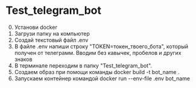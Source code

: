 # Test_telegram_bot

0) Установи docker
1) Загрузи папку на компьютер
2) Создай текстовый файл .env
3) В файле .env напиши строку "TOKEN=токен_твоего_бота", который получен от телеграмм. 
Вводим без кавычек, пробелов и других знаков
4) В терминале переходим в папку "Test_telegram_bot".
5) Создаем образ при помощи команды 
docker build -t bot_name . 
6) Запускаем контейнер командой docker run --env-file .env bot_name
